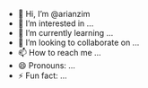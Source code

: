 - 👋 Hi, I’m @arianzim
- 👀 I’m interested in ...
- 🌱 I’m currently learning ...
- 💞️ I’m looking to collaborate on ...
- 📫 How to reach me ...
- 😄 Pronouns: ...
- ⚡ Fun fact: ...

<!---
arianzim/arianzim is a ✨ special ✨ repository because its `README.md` (this file) appears on your GitHub profile.
You can click the Preview link to take a look at your changes.
--->
